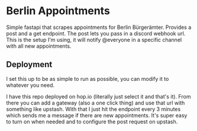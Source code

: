 # Berlin Appointments

Simple fastapi that scrapes appointments for Berlin Bürgerämter. Provides a post and a get endpoint. The post lets you pass in a discord webhook url.
This is the setup I'm using, it will notify @everyone in a specific channel with all new appointments.

## Deployment

I set this up to be as simple to run as possible, you can modify it to whatever you need.

I have this repo deployed on hop.io (literally just select it and that's it). From there you can add a gateway (also a one click thing) and use that url with something like upstash. With that I just hit the endpoint every 3 minutes which sends me a message if there are new appointments. It's super easy to turn on when needed and to configure the post request on upstash.

